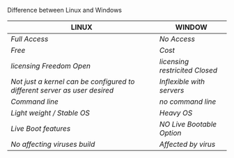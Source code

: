 Difference between Linux and Windows

LINUX | WINDOW |
--- | --- 
*Full Access*  | *No Access*
*Free*  | *Cost*
*licensing Freedom Open*  | *licensing restricited Closed*
*Not just a kernel can be configured to different server as user desired*  | *Inflexible with servers*
*Command line*  | *no command line*
*Light weight / Stable OS*  | *Heavy OS*
*Live Boot features*  | *NO Live Bootable Option*
*No affecting viruses build*  | *Affected by virus*
